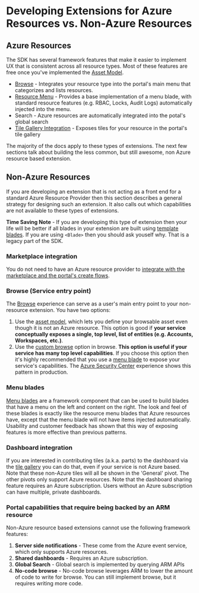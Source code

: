 # Developing Extensions for Azure Resources vs. Non-Azure Resources

## Azure Resources

The SDK has several framework features that make it easier to implement UX that is consistent across all resource types.  Most of these features are free once you've implemented the [Asset Model](#portalfx-assets).

- [Browse](#portalfx-browse) - Integrates your resource type into the portal's main menu that categorizes and lists resources.
- [Resource Menu](#portalfx-resource-menu) - Provides a base implementation of a menu blade, with standard resource features (e.g. RBAC, Locks, Audit Logs) automatically injected into the menu. 
- Search - Azure resources are automatically integrated into the potal's global search
- [Tile Gallery Integration](#portalfx-ux-tile-gallery) - Exposes tiles for your resource in the portal's tile gallery

The majority of the docs apply to these types of extensions.  The next few sections talk about building the less common, but still awesome, non Azure resource based extension.

## Non-Azure Resources

If you are developing an extension that is not acting as a front end for a standard Azure Resource Provider then this section describes a general strategy for designing such an extension. It also calls out which capabilities are not available to these types of extensions.

__Time Saving Note__ - If you are developing this type of extension then your life will be better if all blades in your extension are built using [template blades](#portalfx-blades-templateBlade).  If you are using `<Blade>` then you should ask youself why. That is a legacy part of the SDK.

### Marketplace integration

You do not need to have an Azure resource provider to [integrate with the marketplace and the portal's create flows](#portalfx-create).

### Browse (Service entry point)

The [Browse](#portalfx-browse) experience can serve as a user's main entry point to your non-resource extension. You have two options:

1. Use the [asset model](permalink-asset-type-non-arm), which lets you define your browsable asset even though it is not an Azure resource. This option is good if __your service conceptually exposes a single, top level, list of entities (e.g. Accounts, Workspaces, etc.)__.
2. Use the [custom browse](permalink-browse-custom-blade) option in browse.  __This option is useful if your service has many top level capabilities__. If you choose this option then it's highly recommended that you use a [menu blade](#portalfx-blades-menublade) to expose your service's capabilities. The [Azure Security Center](https://portal.azure.com/#blade/Microsoft_Azure_Security/SecurityMenuBlade) experience shows this pattern in production.

### Menu blades

[Menu blades](#portalfx-blades-menublade) are a framework component that can be used to build blades that have a menu on the left and content on the right.  The look and feel of these blades is exactly like the resource menu blades that Azure resources have, except that the menu blade will not have items injected automatically. Usability and customer feedback has shown that this way of exposing features is more effective than previous patterns.

### Dashboard integration

If you are interested in contributing tiles (a.k.a. parts) to the dashboard via the [tile gallery](#portalfx-ux-tile-gallery) you can do that, even if your service is not Azure based. Note that these non-Azure tiles will all be shown in the 'General' pivot.  The other pivots only support Azure resources. Note that the dashboard sharing feature requires an Azure subscription.  Users without an Azure subscription can have multiple, private dashboards.

### Portal capabilities that require being backed by an ARM resource

Non-Azure resource based extensions cannot use the following framework features:

1. __Server side notifications__ - These come from the Azure event service, which only supports Azure resources.
1. __Shared dashboards__ - Requires an Azure subscription.
1. __Global Search__ - Global search is implemented by querying ARM APIs
1. __No-code browse__ - No-code browse leverages ARM to lower the amount of code to write for browse.  You can still implement browse, but it requires writing more code.
